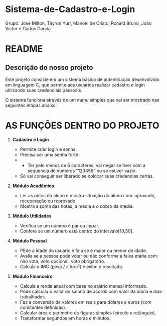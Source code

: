 # Sistema-de-Cadastro-e-Login
Grupo: José Milton, Tayron Yuri, Manoel de Cristo, Ronald Bruno, João Victor e Carlos Garcia
# README

## Descrição do nosso projeto

Este projeto consiste em um sistema básico de autenticação desenvolvido em linguagem C, que permite aos usuários realizar cadastro e login utilizando suas credenciais pessoais.

O sistema funciona através de um menu simples que vai ser mostrado nas seguintes etapas abaixo:

# AS FUNÇÕES DENTRO DO PROJETO

1. **Cadastro e Login**

   * Permite criar login e senha.
   * Precisa ser uma senha forte:
   * - Ter pelo menos de 6 caracteres, vai negar se tiver com a sequencia de numeros "123456" ou se estiver vazio.
   * Só vai conseguir ser liberado se colocar suas credencias certas.

2. **Módulo Acadêmico**
   * Ler as notas do aluno e mostra situação do aluno com: aprovado, recuperação ou reprovado.
   * Mostra a soma das notas, a média e o dobro da média.

3. **Módulo Utilidades**

   * Verifica se um número é par ou ímpar.
   * Confere se um número está dentro do intervalo[10,50].

4. **Módulo Pessoal**

   * PEde a idade do usuário e fala se é maior ou menor de idade.
   * Avalia se a pessoa pode votar ou não conforme a faixa etária com: não vota, voto opcional, voto obrigatório.
   * Calcula o IMC (peso / altura²) e exibe o resultado.

5. **Módulo Financeiro**

   * Calcula a renda anual com base no salário mensal informado.
   * Pode calcular o valor do salario de acordo com valor da diária e dias trabalhados.
   * Faz a conversão de valores em reais para dólares e euros (com constantes definidas).
   * Calcular área e perímetro de figuras simples (círculo e retângulo).
   * Transformar segundos em horas e minutos.
